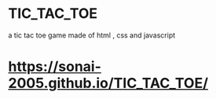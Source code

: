 # TIC_TAC_TOE
a tic tac toe game made of html , css and javascript
# https://sonai-2005.github.io/TIC_TAC_TOE/
